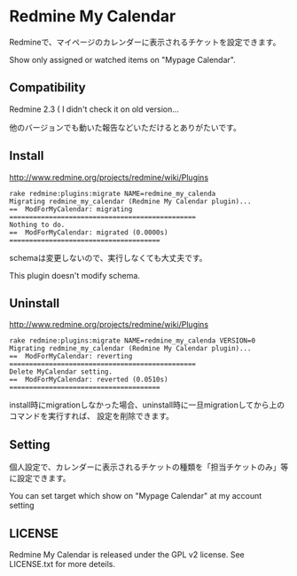 Redmine My Calendar
===================

Redmineで、マイページのカレンダーに表示されるチケットを設定できます。

Show only assigned or watched items on "Mypage Calendar".


Compatibility
-------------

Redmine 2.3
 ( I didn't check it on old version...

他のバージョンでも動いた報告などいただけるとありがたいです。


Install
-------

http://www.redmine.org/projects/redmine/wiki/Plugins

    rake redmine:plugins:migrate NAME=redmine_my_calenda
    Migrating redmine_my_calendar (Redmine My Calendar plugin)...
    ==  ModForMyCalendar: migrating ===============================================
    Nothing to do.
    ==  ModForMyCalendar: migrated (0.0000s) ======================================

schemaは変更しないので、実行しなくても大丈夫です。

This plugin doesn't modify schema.


Uninstall
---------

http://www.redmine.org/projects/redmine/wiki/Plugins

    rake redmine:plugins:migrate NAME=redmine_my_calenda VERSION=0
    Migrating redmine_my_calendar (Redmine My Calendar plugin)...
    ==  ModForMyCalendar: reverting ===============================================
    Delete MyCalendar setting.
    ==  ModForMyCalendar: reverted (0.0510s) ======================================

install時にmigrationしなかった場合、uninstall時に一旦migrationしてから上のコマンドを実行すれば、
設定を削除できます。


Setting
-------

個人設定で、カレンダーに表示されるチケットの種類を「担当チケットのみ」等に設定できます。

You can set target which show on "Mypage Calendar" at my account setting


LICENSE
-------

Redmine My Calendar is released under the GPL v2 license.
See LICENSE.txt for more deteils.
